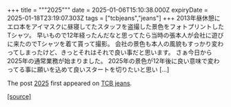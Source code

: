 +++
title = """2025"""
date = 2025-01-06T15:10:38.000Z
expiryDate = 2025-01-18T23:19:07.303Z
tags = ["tcbjeans","jeans"]
+++
2013年昼休憩にエロ本をアイマスクに昼寝してたスタッフを盗撮した景色をフォトプリントしたTシャツ。 早いもので12年経ったんだなと思ってたら当時の張本人が会社に遊びに来たのでTシャツを着て貰って撮影。 会社の景色も本人の風貌もすっかり変わってしまったけど、きっとそれはそれで良い事だと思います。 さぁ今日から2025年の通常業務が始まりました。 2025年の景色が12年後に良い意味で変わってる事に願いを込めて良いスタートを切りたいと思い \[…\]

The post [2025](http://tcbjeans.com/2025/01/07/50662) first appeared on [TCB jeans](http://tcbjeans.com).

[[source]](http://tcbjeans.com/2025/01/07/50662)

